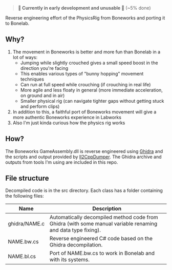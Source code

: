> **🚧 Currently in early development and unusable 🚧** (~5% done)

Reverse engineering effort of the PhysicsRig from Boneworks and porting it to Bonelab.

## Why?

1. The movement in Boneworks is better and more fun than Bonelab in a lot of ways:
   - Jumping while slightly crouched gives a small speed boost in the direction you're facing
   - This enables various types of "bunny hopping" movement techniques
   - Can run at full speed while crouching (if crouching in real life)
   - More agile and less floaty in general (more immediate acceleration, on ground and in air)
   - Smaller physical rig (can navigate tighter gaps without getting stuck and perform clips)
1. In addition to this, a faithful port of Boneworks movement will give a more authentic Boneworks experience in Labworks
1. Also I'm just kinda curious how the physics rig works

## How?

The Boneworks GameAssembly.dll is reverse engineered using [Ghidra](https://ghidra-sre.org/) and the scripts and output provided by [Il2CppDumper](https://github.com/Perfare/Il2CppDumper). The Ghidra archive and outputs from tools I'm using are included in this repo.

## File structure

Decompiled code is in the src directory. Each class has a folder containing the following files:

| Name          | Description                                                                                                 |
| ------------- | ----------------------------------------------------------------------------------------------------------- |
| ghidra/NAME.c | Automatically decompiled method code from Ghidra (with some manual variable renaming and data type fixing). |
| NAME.bw.cs    | Reverse engineered C# code based on the Ghidra decompilation.                                               |
| NAME.bl.cs    | Port of NAME.bw.cs to work in Bonelab and with its systems.                                                 |
